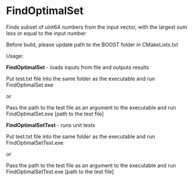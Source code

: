 # FindOptimalSet

Finds subset of uint64 numbers from the input vector, with the largest sum less or equal to the input number

Before build, please update path to the BOOST folder in CMakeLists.txt
 
Usage:

<b>FindOptimalSet</b> - loads inputs from file and outputs results

Put test.txt file into the same folder as the executable and run 
FindOptimalSet.exe

or

Pass the path to the test file as an argument to the executable and run <br>
FindOptimalSet.exe [path to the test file]

<b>FindOptimalSetTest</b> - runs unit tests

Put test.txt file into the same folder as the executable and run 
FindOptimalSetTest.exe

or

Pass the path to the test file as an argument to the executable and run <br>
FindOptimalSetTest.exe [path to the test file]
